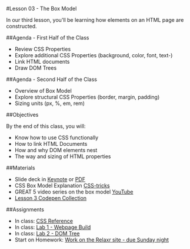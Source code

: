 #Lesson 03 - The Box Model

In our third lesson, you'll be learning how elements on an HTML page are constructed.

##Agenda - First Half of the Class

*	Review CSS Properties
* Explore additional CSS Properties (background, color, font, text-)
* Link HTML documents
* Draw DOM Trees

##Agenda - Second Half of the Class

* Overview of Box Model
* Explore structural CSS Properties (border, margin, padding)
* Sizing units (px, %, em, rem)

##Objectives

By the end of this class, you will:

* Know how to use CSS functionally
* How to link HTML Documents
* How and why DOM elements nest
* The way and sizing of HTML properties


##Materials

* Slide deck in [Keynote](GA-FEWD-lesson03-box-model.key) or [PDF](GA-FEWD-lesson03-box-model.pdf)
* CSS Box Model Explanation [CSS-tricks](https://css-tricks.com/the-css-box-model/)
* GREAT 5 video series on the box model [YouTube](https://www.youtube.com/playlist?list=PLWjCJDeWfDdeEM254gHVHz26yswh59Hih)
* [Lesson 3 Codepen Collection](http://codepen.io/collection/XbrBEB/)


##Assignments
* In class: [CSS Reference](https://github.com/ga-students/FEWD-DC-25/tree/master/Week_02_Styling/03_box_model/assignments/00-css-reference)
* In class: [Lab 1 - Webpage Build](https://github.com/ga-students/FEWD-DC-25/tree/master/Week_02_Styling/03_box_model/assignments/01-practice-makes-perfect)
* In class: [Lab 2 - DOM Tree](https://github.com/ga-students/FEWD-DC-25/tree/master/Week_02_Styling/03_box_model/assignments/02-dom-tree)
* Start on Homework: [Work on the Relaxr site - due Sunday night](https://github.com/ga-students/FEWD-DC-25/tree/master/Week_02_Styling/homework)
